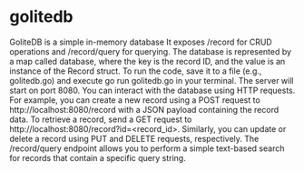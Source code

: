 # golitedb
GoliteDB is a simple in-memory database
It exposes /record for CRUD operations and /record/query for querying.
The database is represented by a map called database, where the key is the record ID, and the value is an instance of the Record struct.
To run the code, save it to a file (e.g., golitedb.go) and execute go run golitedb.go in your terminal. 
The server will start on port 8080.
You can interact with the database using HTTP requests. 
For example, you can create a new record using a POST request to http://localhost:8080/record with a JSON payload containing the record data. 
To retrieve a record, send a GET request to http://localhost:8080/record?id=<record_id>. 
Similarly, you can update or delete a record using PUT and DELETE requests, respectively. 
The /record/query endpoint allows you to perform a simple text-based search for records that contain a specific query string.
